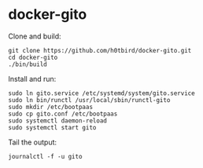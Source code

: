 # docker-gito

Clone and build:
```
git clone https://github.com/h0tbird/docker-gito.git
cd docker-gito
./bin/build
```

Install and run:
```
sudo ln gito.service /etc/systemd/system/gito.service
sudo ln bin/runctl /usr/local/sbin/runctl-gito
sudo mkdir /etc/bootpaas
sudo cp gito.conf /etc/bootpaas
sudo systemctl daemon-reload
sudo systemctl start gito
```

Tail the output:
```
journalctl -f -u gito
```
